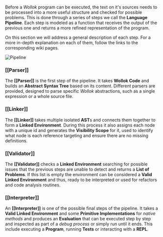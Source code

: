 Before a *Wollok* program can be executed, the text on it's sources needs to be processed into a more useful structure and checked for possible problems. This is done through a series of steps we call the **Language Pipeline**. Each step is modeled as a function that receives the output of the previous one and returns a more refined representation of the program.

On this section we will address a general description of each step. For a more in-depth explanation on each of them, follow the links to the corresponding wiki pages.

![Pipeline](https://drive.google.com/uc?authuser=0&id=1ruqzhAAsIbbnEfH8tNoFYfHHk-2Yp0ZQ&export=download)

### [[Parser]]

The **[[Parser]]** is the first step of the pipeline. It takes **Wollok Code** and builds an **Abstract Syntax Tree** based on its content. Different parsers are provided, designed to parse specific *Wollok* abstractions, such as a single expression or a whole source file.

### [[Linker]]

The **[[Linker]]** takes multiple isolated **AST**s and connects them together to form a **Linked Environment**. During this process it also assigns each node with a unique id and generates the **Visibility Scope** for it, used to identify what node is each reference targeting and ensure there are no missing definitions.

### [[Validator]]

The **[[Validator]]** checks a **Linked Environment** searching for possible issues that the previous steps are unable to detect and returns a **List of Problems**. If this list is empty the environment can be considered a **Valid Linked Environment** and thus, ready to be interpreted or used for refactors and code analysis routines.

### [[Interpreter]]

An **[[Interpreter]]** is one of the possible final steps of the pipeline. It takes a **Valid Linked Environment** and some **Primitive Implementations** for *native methods* and produces an **Evaluation** that can be executed step by step and inspected as part of a *debug process* or simply run until it ends. This include executing a **Program**, running **Tests** or interacting with a **REPL**.